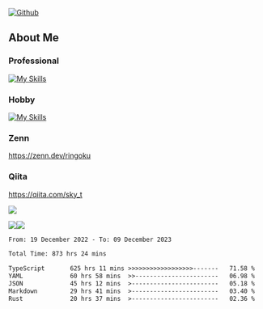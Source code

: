 [![Github](https://img.shields.io/github/followers/skyt-a?label=Follow&style=social)](https://github.com/skyt-a)

## About Me
### Professional
[![My Skills](https://skillicons.dev/icons?i=react,ts,js,nodejs,java,graphql,firebase,githubactions&theme=light)](https://skillicons.dev)
### Hobby
[![My Skills](https://skillicons.dev/icons?i=unity,rust,py&theme=light)](https://skillicons.dev)

### Zenn
https://zenn.dev/ringoku
### Qiita
https://qiita.com/sky_t


![](https://github-profile-summary-cards.vercel.app/api/cards/profile-details?username=skyt-a&theme=default)

![](https://github-profile-summary-cards.vercel.app/api/cards/repos-per-language?username=skyt-a&theme=default)![](https://github-profile-summary-cards.vercel.app/api/cards/stats?username=RinGoku&theme=default)

<!--START_SECTION:waka-->

```txt
From: 19 December 2022 - To: 09 December 2023

Total Time: 873 hrs 24 mins

TypeScript       625 hrs 11 mins >>>>>>>>>>>>>>>>>>-------   71.58 %
YAML             60 hrs 58 mins  >>-----------------------   06.98 %
JSON             45 hrs 12 mins  >------------------------   05.18 %
Markdown         29 hrs 41 mins  >------------------------   03.40 %
Rust             20 hrs 37 mins  >------------------------   02.36 %
```

<!--END_SECTION:waka-->
